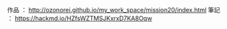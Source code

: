 作品 ： http://ozonorei.github.io/my_work_space/mission20/index.html
筆記 ： https://hackmd.io/HZfsWZTMSJKxrxD7KA8Oqw
